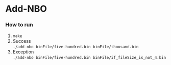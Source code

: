 # Add-NBO

### How to run
1.  `make`
2.  Success   
    `./add-nbo binFile/five-hundred.bin binFile/thousand.bin`
3.  Exception   
    `./add-nbo binFile/five-hundred.bin binFile/if_fileSize_is_not_4.bin`
